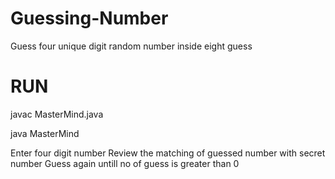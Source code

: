 # Guessing-Number
Guess four unique digit random number inside eight guess
# RUN 

javac MasterMind.java

java MasterMind

Enter four digit number
Review the matching of guessed number with secret number
Guess again untill no of guess is greater than 0
